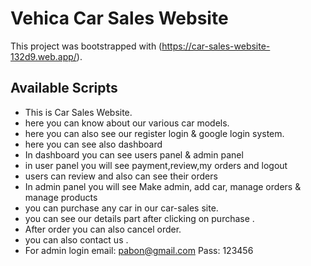 # Vehica Car Sales Website

This project was bootstrapped with (https://car-sales-website-132d9.web.app/).

## Available Scripts

* This is Car Sales Website.
* here you can know about our various car models.
* here you can also see our register login & google login system.
* here you can see also dashboard
* In dashboard you can see users panel & admin panel
* in user panel you will see payment,review,my orders and logout
* users can review and also can see their orders
* In admin panel you will see Make admin, add car, manage orders & manage products
* you can purchase any car in our car-sales site.
* you can see our details part after clicking on purchase .
* After order you can also cancel order.
* you can also contact us .
* For admin login email: pabon@gmail.com Pass: 123456